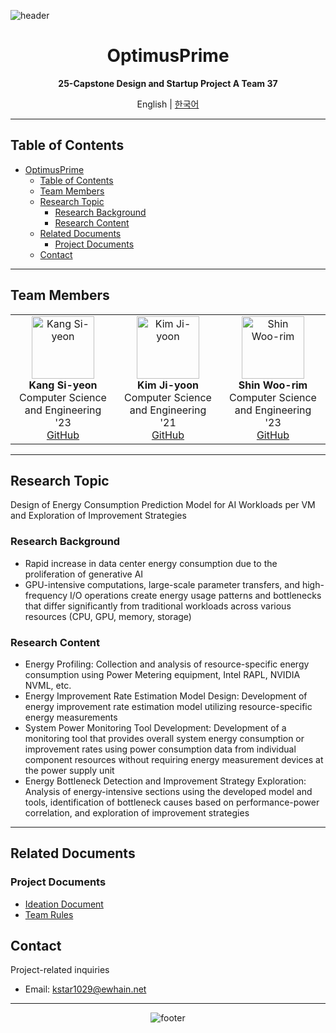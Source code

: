 ![header](https://capsule-render.vercel.app/api?type=waving&color=gradient&height=200&section=header&text=OptimusPrime&fontSize=40&fontColor=ffffff&animation=fadeIn&fontAlignY=35&descAlign=62)

<div align="center">

# OptimusPrime
**25-Capstone Design and Startup Project A Team 37**

English | [한국어](README.md)

</div>

---

## Table of Contents
- [OptimusPrime](#optimusprime)
  - [Table of Contents](#table-of-contents)
  - [Team Members](#team-members)
  - [Research Topic](#research-topic)
    - [Research Background](#research-background)
    - [Research Content](#research-content)
  - [Related Documents](#related-documents)
    - [Project Documents](#project-documents)
  - [Contact](#contact)

---

## Team Members

<table align="center">
<tr>
  <td align="center">
    <img src="https://github.com/uoehisx.png" width="100px;" alt="Kang Si-yeon"/><br/>
    <b>Kang Si-yeon</b><br/>
    Computer Science and  Engineering '23<br/>
    <a href="https://github.com/uoehisx">GitHub</a>
  </td>
  <td align="center">
    <img src="https://github.com/horokkk.png" width="100px;" alt="Kim Ji-yoon"/><br/>
    <b>Kim Ji-yoon</b><br/>
    Computer Science and Engineering '21<br/>
    <a href="https://github.com/horokkk">GitHub</a>
  </td>
  <td align="center">
    <img src="https://github.com/RainyForest23.png" width="100px;" alt="Shin Woo-rim"/><br/>
    <b>Shin Woo-rim</b><br/>
    Computer Science and  Engineering '23<br/>
    <a href="https://github.com/RainyForest23">GitHub</a>
  </td>
</tr>
</table>

---

## Research Topic
<!-- Brief description of the research topic -->
Design of Energy Consumption Prediction Model for AI Workloads per VM and Exploration of Improvement Strategies

### Research Background
- Rapid increase in data center energy consumption due to the proliferation of generative AI
- GPU-intensive computations, large-scale parameter transfers, and high-frequency I/O operations create energy usage patterns and bottlenecks that differ significantly from traditional workloads across various resources (CPU, GPU, memory, storage)

### Research Content
- Energy Profiling: Collection and analysis of resource-specific energy consumption using Power Metering equipment, Intel RAPL, NVIDIA NVML, etc.
- Energy Improvement Rate Estimation Model Design: Development of energy improvement rate estimation model utilizing resource-specific energy measurements
- System Power Monitoring Tool Development: Development of a monitoring tool that provides overall system energy consumption or improvement rates using power consumption data from individual component resources without requiring energy measurement devices at the power supply unit
- Energy Bottleneck Detection and Improvement Strategy Exploration: Analysis of energy-intensive sections using the developed model and tools, identification of bottleneck causes based on performance-power correlation, and exploration of improvement strategies

---

## Related Documents

### Project Documents
- [Ideation Document](Ideation.md)
- [Team Rules](GroundRule.md)

## Contact

Project-related inquiries
- Email: kstar1029@ewhain.net

---

<div align="center">

![footer](https://capsule-render.vercel.app/api?type=waving&color=gradient&height=100&section=footer)

</div>